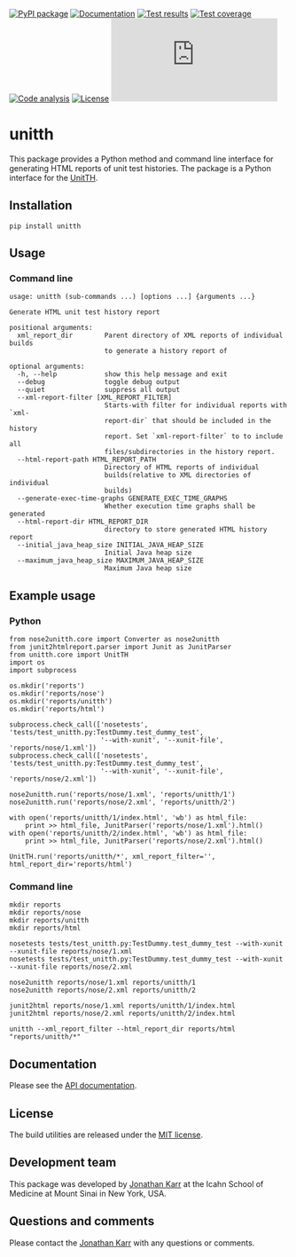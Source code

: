 [![PyPI package](https://img.shields.io/pypi/v/unitth.svg)](https://pypi.python.org/pypi/unitth)
[![Documentation](https://img.shields.io/badge/docs-latest-green.svg)](http://docs.karrlab.org/unitth)
[![Test results](https://circleci.com/gh/KarrLab/unitth.svg?style=shield)](https://circleci.com/gh/KarrLab/unitth)
[![Test coverage](https://coveralls.io/repos/github/KarrLab/unitth/badge.svg)](https://coveralls.io/github/KarrLab/unitth)
[![Code analysis](https://api.codeclimate.com/v1/badges/e6819121e1e8ca0485a0/maintainability)](https://codeclimate.com/github/KarrLab/unitth)
[![License](https://img.shields.io/github/license/KarrLab/unitth.svg)](LICENSE)
![Analytics](https://ga-beacon.appspot.com/UA-86759801-1/unitth/README.md?pixel)

# unitth

This package provides a Python method and command line interface for generating HTML reports of unit test histories. The package is a Python interface for the [UnitTH](http://junitth.sourceforge.net).

## Installation
```
pip install unitth
```

## Usage

### Command line
```
usage: unitth (sub-commands ...) [options ...] {arguments ...}

Generate HTML unit test history report

positional arguments:
  xml_report_dir        Parent directory of XML reports of individual builds
                        to generate a history report of

optional arguments:
  -h, --help            show this help message and exit
  --debug               toggle debug output
  --quiet               suppress all output
  --xml-report-filter [XML_REPORT_FILTER]
                        Starts-with filter for individual reports with `xml-
                        report-dir` that should be included in the history
                        report. Set `xml-report-filter` to to include all
                        files/subdirectories in the history report.
  --html-report-path HTML_REPORT_PATH
                        Directory of HTML reports of individual
                        builds(relative to XML directories of individual
                        builds)
  --generate-exec-time-graphs GENERATE_EXEC_TIME_GRAPHS
                        Whether execution time graphs shall be generated
  --html-report-dir HTML_REPORT_DIR
                        directory to store generated HTML history report
  --initial_java_heap_size INITIAL_JAVA_HEAP_SIZE
                        Initial Java heap size
  --maximum_java_heap_size MAXIMUM_JAVA_HEAP_SIZE
                        Maximum Java heap size
```

## Example usage

### Python
```
from nose2unitth.core import Converter as nose2unitth
from junit2htmlreport.parser import Junit as JunitParser
from unitth.core import UnitTH
import os
import subprocess

os.mkdir('reports')
os.mkdir('reports/nose')
os.mkdir('reports/unitth')
os.mkdir('reports/html')

subprocess.check_call(['nosetests', 'tests/test_unitth.py:TestDummy.test_dummy_test',
                       '--with-xunit', '--xunit-file', 'reports/nose/1.xml'])
subprocess.check_call(['nosetests', 'tests/test_unitth.py:TestDummy.test_dummy_test',
                       '--with-xunit', '--xunit-file', 'reports/nose/2.xml'])

nose2unitth.run('reports/nose/1.xml', 'reports/unitth/1')
nose2unitth.run('reports/nose/2.xml', 'reports/unitth/2')

with open('reports/unitth/1/index.html', 'wb') as html_file:
    print >> html_file, JunitParser('reports/nose/1.xml').html()
with open('reports/unitth/2/index.html', 'wb') as html_file:
    print >> html_file, JunitParser('reports/nose/2.xml').html()

UnitTH.run('reports/unitth/*', xml_report_filter='', html_report_dir='reports/html')
```

### Command line
```                        
mkdir reports
mkdir reports/nose
mkdir reports/unitth
mkdir reports/html

nosetests tests/test_unitth.py:TestDummy.test_dummy_test --with-xunit --xunit-file reports/nose/1.xml
nosetests tests/test_unitth.py:TestDummy.test_dummy_test --with-xunit --xunit-file reports/nose/2.xml

nose2unitth reports/nose/1.xml reports/unitth/1
nose2unitth reports/nose/2.xml reports/unitth/2

junit2html reports/nose/1.xml reports/unitth/1/index.html
junit2html reports/nose/2.xml reports/unitth/2/index.html

unitth --xml_report_filter --html_report_dir reports/html "reports/unitth/*"
```

## Documentation

Please see the [API documentation](http://docs.karrlab.org/unitth).

## License
The build utilities are released under the [MIT license](LICENSE).

## Development team
This package was developed by [Jonathan Karr](http://www.karrlab.org) at the Icahn School of Medicine at Mount Sinai in New York, USA.

## Questions and comments
Please contact the [Jonathan Karr](http://www.karrlab.org) with any questions or comments.
